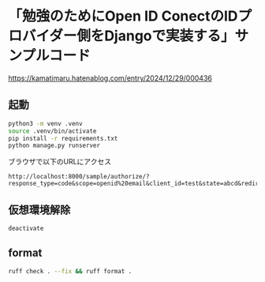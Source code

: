 # 「勉強のためにOpen ID ConectのIDプロバイダー側をDjangoで実装する」サンプルコード
https://kamatimaru.hatenablog.com/entry/2024/12/29/000436

## 起動
```sh
python3 -m venv .venv
source .venv/bin/activate
pip install -r requirements.txt
python manage.py runserver
```
ブラウザで以下のURLにアクセス

```
http://localhost:8000/sample/authorize/?response_type=code&scope=openid%20email&client_id=test&state=abcd&redirect_uri=http://localhost/callback&nonce=efgh
```

## 仮想環境解除
```sh
deactivate
```


## format
```sh
ruff check . --fix && ruff format .
```
